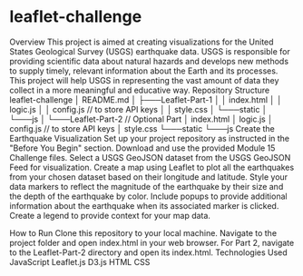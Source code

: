 # leaflet-challenge
Overview
This project is aimed at creating visualizations for the United States Geological Survey (USGS) earthquake data. USGS is responsible for providing scientific data about natural hazards and develops new methods to supply timely, relevant information about the Earth and its processes. This project will help USGS in representing the vast amount of data they collect in a more meaningful and educative way.
Repository Structure
leaflet-challenge
│   README.md
│
├───Leaflet-Part-1
│   │   index.html
│   │   logic.js
│   │   config.js // to store API keys
│   │   style.css
│   └───static
│       └───js
│
└───Leaflet-Part-2 // Optional Part
    │   index.html
    │   logic.js
    │   config.js // to store API keys
    │   style.css
    └───static
        └───js
Create the Earthquake Visualization
Set up your project repository as instructed in the "Before You Begin" section.
Download and use the provided Module 15 Challenge files.
Select a USGS GeoJSON dataset from the USGS GeoJSON Feed for visualization.
Create a map using Leaflet to plot all the earthquakes from your chosen dataset based on their longitude and latitude.
Style your data markers to reflect the magnitude of the earthquake by their size and the depth of the earthquake by color.
Include popups to provide additional information about the earthquake when its associated marker is clicked.
Create a legend to provide context for your map data.

How to Run
Clone this repository to your local machine.
Navigate to the project folder and open index.html in your web browser.
For Part 2, navigate to the Leaflet-Part-2 directory and open its index.html.
Technologies Used
JavaScript
Leaflet.js
D3.js
HTML
CSS


